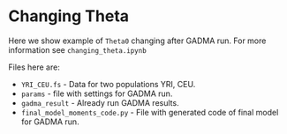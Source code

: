 # Changing Theta

Here we show example of ``Theta0`` changing after GADMA run. For more information see `changing_theta.ipynb`

Files here are:

* `YRI_CEU.fs` - Data for two populations YRI, CEU.
* `params` - file with settings for GADMA run.
* `gadma_result` - Already run GADMA results.
* `final_model_moments_code.py` - File with generated code of final model for GADMA run.
